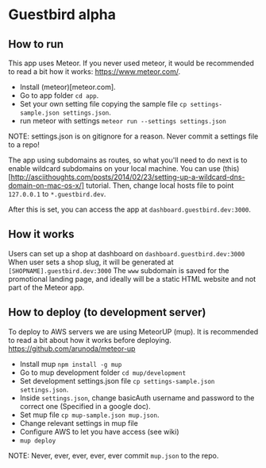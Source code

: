 # Guestbird alpha

## How to run
This app uses Meteor. If you never used meteor, it would be recommended to read a bit how it works: https://www.meteor.com/.

- Install (meteor)[meteor.com].
- Go to app folder `cd app`.
- Set your own setting file copying the sample file `cp settings-sample.json settings.json`.
- run meteor with settings `meteor run --settings settings.json`

NOTE: settings.json is on gitignore for a reason. Never commit a settings file to a repo!

The app using subdomains as routes, so what you'll need to do next is to enable wildcard subdomains on your local machine.
You can use (this) [http://asciithoughts.com/posts/2014/02/23/setting-up-a-wildcard-dns-domain-on-mac-os-x/] tutorial.
Then, change local hosts file to point `127.0.0.1` to `*.guestbird.dev`.

After this is set, you can access the app at `dashboard.guestbird.dev:3000`.

## How it works
Users can set up a shop at dashboard on `dashboard.guestbird.dev:3000`
When user sets a shop slug, it will be generated at `[SHOPNAME].guestbird.dev:3000`
The `www` subdomain is saved for the promotional landing page, and ideally will be a static HTML website and not part of the Meteor app.

## How to deploy (to development server)
To deploy to AWS servers we are using MeteorUP (mup). It is recommended to read a bit about how it works before deploying.
https://github.com/arunoda/meteor-up

- Install mup `npm install -g mup`
- Go to mup development folder `cd mup/development`
- Set development settings.json file `cp settings-sample.json settings.json`.
- Inside `settings.json`, change basicAuth username and password to the correct one (Specified in a google doc).
- Set mup file `cp mup-sample.json mup.json`.
- Change relevant settings in mup file
- Configure AWS to let you have access (see wiki)
- `mup deploy`

NOTE: Never, ever, ever, ever, ever commit `mup.json` to the repo.

